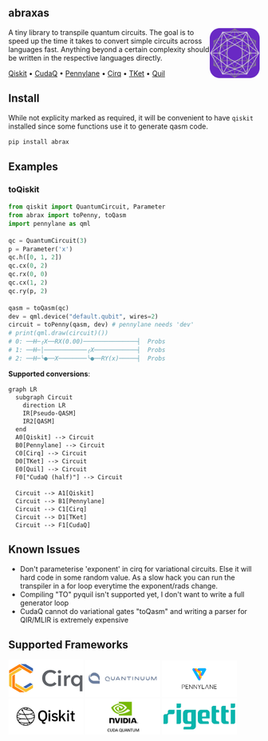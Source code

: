 ## abraxas

<img src="./docs/assets/favicon.svg" width="100" height="100" align="right" />

A tiny library to transpile quantum circuits. The goal is to speed up the time it takes to convert simple circuits across languages fast. Anything beyond a certain complexity should be written in the respective languages directly.

[Qiskit](https://qiskit.org/)
&bullet; [CudaQ](https://nvidia.github.io/cuda-quantum/latest/install.html)
&bullet; [Pennylane](https://docs.pennylane.ai/en/stable/code/qml.html)
&bullet; [Cirq](https://quantumai.google/cirq)
&bullet; [TKet](https://tket.quantinuum.com/)
&bullet; [Quil](https://pyquil.readthedocs.io/en/stable/)

## Install
While not explicity marked as required, it will be convenient to have `qiskit` installed since some functions use it to generate qasm code.

```py
pip install abrax
```

## Examples
### toQiskit
```python
from qiskit import QuantumCircuit, Parameter
from abrax import toPenny, toQasm
import pennylane as qml

qc = QuantumCircuit(3)
p = Parameter('x')
qc.h([0, 1, 2])
qc.cx(0, 2)
qc.rx(0, 0)
qc.cx(1, 2)
qc.ry(p, 2)

qasm = toQasm(qc)
dev = qml.device("default.qubit", wires=2)
circuit = toPenny(qasm, dev) # pennylane needs 'dev'
# print(qml.draw(circuit)())
# 0: ──H─╭X──RX(0.00)───────────────┤  Probs
# 1: ──H─│────────────╭X────────────┤  Probs
# 2: ──H─╰●──X────────╰●──RY(x)─────┤  Probs
```

**Supported conversions**:
```mermaid
graph LR
  subgraph Circuit
    direction LR
    IR[Pseudo-QASM]
    IR2[QASM]
  end
  A0[Qiskit] --> Circuit
  B0[Pennylane] --> Circuit
  C0[Cirq] --> Circuit
  D0[TKet] --> Circuit
  E0[Quil] --> Circuit
  F0["CudaQ (half)"] --> Circuit

  Circuit --> A1[Qiskit]
  Circuit --> B1[Pennylane]
  Circuit --> C1[Cirq]
  Circuit --> D1[TKet]
  Circuit --> F1[CudaQ]
```

## Known Issues
- Don't parameterise 'exponent' in cirq for variational circuits. Else it will hard code in some random value. As a slow hack you can run the transpiler in a for loop everytime the exponent/rads change.
- Compiling "TO" pyquil isn't supported yet, I don't want to write a full generator loop
- CudaQ cannot do variational gates "toQasm" and writing a parser for QIR/MLIR is extremely expensive

## Supported Frameworks
<img src="./docs/assets/criq.jpg" width="150" />
<img src="./docs/assets/tket.jpg" width="150" />
<img src="./docs/assets/penny.jpg" width="150" />
<img src="./docs/assets/qiskit.jpg" width="150" />
<img src="./docs/assets/cudaq.jpg" width="150" />
<img src="./docs/assets/rigetti.jpg" width="150" />